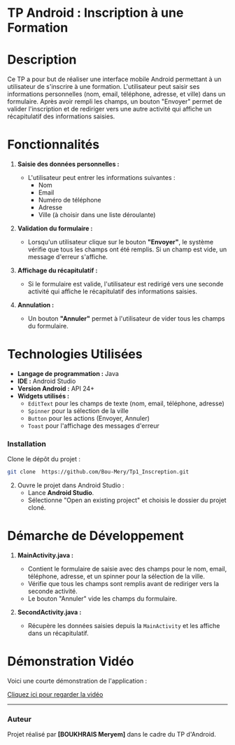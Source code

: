 
# TP Android : Inscription à une Formation

# Description
Ce TP a pour but de réaliser une interface mobile Android permettant à un utilisateur de s'inscrire à une formation. L'utilisateur peut saisir ses informations personnelles (nom, email, téléphone, adresse, et ville) dans un formulaire. Après avoir rempli les champs, un bouton "Envoyer" permet de valider l'inscription et de rediriger vers une autre activité qui affiche un récapitulatif des informations saisies.

# Fonctionnalités

1. **Saisie des données personnelles :**
   - L'utilisateur peut entrer les informations suivantes :
     - Nom
     - Email
     - Numéro de téléphone
     - Adresse
     - Ville (à choisir dans une liste déroulante)

2. **Validation du formulaire :**
   - Lorsqu'un utilisateur clique sur le bouton **"Envoyer"**, le système vérifie que tous les champs ont été remplis. Si un champ est vide, un message d'erreur s'affiche.
   
3. **Affichage du récapitulatif :**
   - Si le formulaire est valide, l'utilisateur est redirigé vers une seconde activité qui affiche le récapitulatif des informations saisies.

4. **Annulation :**
   - Un bouton **"Annuler"** permet à l'utilisateur de vider tous les champs du formulaire.

# Technologies Utilisées

- **Langage de programmation :** Java
- **IDE :** Android Studio
- **Version Android :** API 24+ 
- **Widgets utilisés :**
  - `EditText` pour les champs de texte (nom, email, téléphone, adresse)
  - `Spinner` pour la sélection de la ville
  - `Button` pour les actions (Envoyer, Annuler)
  - `Toast` pour l'affichage des messages d'erreur

### Installation

Clone le dépôt du projet :
   ```bash
   git clone  https://github.com/Bou-Mery/Tp1_Inscreption.git
   ```

2. Ouvre le projet dans Android Studio :
   - Lance **Android Studio**.
   - Sélectionne "Open an existing project" et choisis le dossier du projet cloné.

# Démarche de Développement

1. **MainActivity.java :**  
   - Contient le formulaire de saisie avec des champs pour le nom, email, téléphone, adresse, et un spinner pour la sélection de la ville.
   - Vérifie que tous les champs sont remplis avant de rediriger vers la seconde activité.
   - Le bouton "Annuler" vide les champs du formulaire.

2. **SecondActivity.java :**  
   - Récupère les données saisies depuis la `MainActivity` et les affiche dans un récapitulatif.

# Démonstration Vidéo

Voici une courte démonstration de l'application :

[Cliquez ici pour regarder la vidéo]([https://drive.google.com/file/d/1-S-mrJcG3JRHwtgZQwpC-covllpALCQ4/view?usp=sharing](https://drive.google.com/file/d/1W1K7ULg8_risRHf9NkJzbL37M9Lqmk5r/view?usp=sharing))

---

### Auteur
Projet réalisé par **[BOUKHRAIS Meryem]** dans le cadre du TP d'Android.

